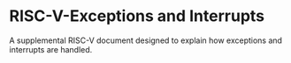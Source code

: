 # RISC-V-Exceptions and Interrupts
A supplemental RISC-V document designed to explain how exceptions and interrupts are handled.
